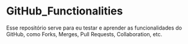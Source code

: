 # GitHub_Functionalities
Esse repositório serve para eu testar e aprender as funcionalidades do GitHub, como Forks, Merges, Pull Requests, Collaboration, etc.
